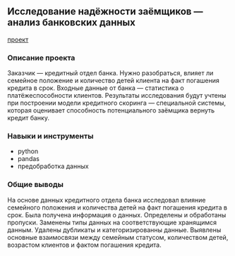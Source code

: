 ## Исследование надёжности заёмщиков — анализ банковских данных
[проект](https://github.com/Tushkin99/Portfolio/blob/main/borrowers_research/Исследование%20надежности%20заемщиков.ipynb)
### Описание проекта
Заказчик — кредитный отдел банка. Нужно разобраться, влияет ли семейное положение и количество детей клиента на факт погашения кредита в срок. Входные данные от банка — статистика о платёжеспособности клиентов. Результаты исследования будут учтены при построении модели кредитного скоринга — специальной системы, которая оценивает способность потенциального заёмщика вернуть кредит банку.
### Навыки и инструменты
- python
- pandas
- предобработка данных
### Общие выводы 
На основе данных кредитного отдела банка исследовал влияние семейного положения и количества детей на факт погашения кредита в срок. Была получена информация о
данных. Определены и обработаны пропуски. Заменены типы данных на соответствующие хранящимся данным. Удалены дубликаты и категоризированны данные. Выявлены основные взаимосвязи между семейным статусом, количеством детей, возрастом клиентов и фактом погашения кредита. 
